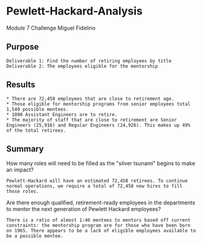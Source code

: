 # Pewlett-Hackard-Analysis
Module 7 Challenge
Miguel Fidelino

## Purpose
    Deliverable 1: Find the number of retiring employees by title
    Deliverable 2: The employees eligible for the mentorship 
    
## Results

    * There are 72,458 employees that are close to retirement age.
    * Those eligible for mentorship programs from senior employees total 1,549 possible mentees.
    * 1090 Assistant Engineers are to retire. 
    * The majority of staff that are close to retirement are Senior Engineers (25,916) and Regular Engineers (24,926). This makes up 49% of the total retirees. 

## Summary
How many roles will need to be filled as the "silver tsunami" begins to make an impact?

    Pewlett-Hackard will have an estimated 72,458 retirees. To continue normal operations, we require a total of 72,458 new hires to fill those roles. 

Are there enough qualified, retirement-ready employees in the departments to mentor the next generation of Pewlett Hackard employees?

    There is a ratio of almost 1:46 mentees to mentors based off current constraints: the mentorship program are for those who have been born on 1965. There appears to be a lack of eligible employees available to be a possible mentee.
